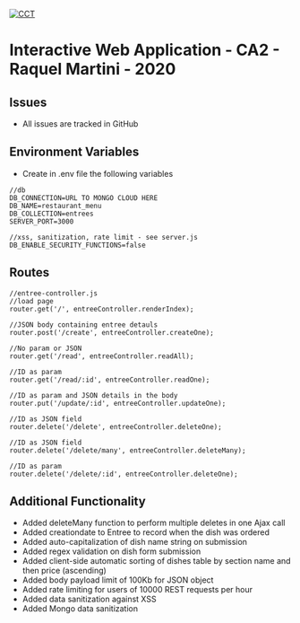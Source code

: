 [![CCT](https://www.cct.ie/wp-content/themes/hdcct/img/atoms/logo.jpg)](http://cct.ie)

# Interactive Web Application - CA2 -  Raquel Martini - 2020


## Issues
* All issues are tracked in GitHub

## Environment Variables
* Create in .env file the following variables
~~~~
//db
DB_CONNECTION=URL TO MONGO CLOUD HERE
DB_NAME=restaurant_menu
DB_COLLECTION=entrees
SERVER_PORT=3000

//xss, sanitization, rate limit - see server.js
DB_ENABLE_SECURITY_FUNCTIONS=false
~~~~

## Routes
~~~~
//entree-controller.js
//load page
router.get('/', entreeController.renderIndex);  

//JSON body containing entree detauls
router.post('/create', entreeController.createOne);

//No param or JSON
router.get('/read', entreeController.readAll);

//ID as param 
router.get('/read/:id', entreeController.readOne);

//ID as param and JSON details in the body
router.put('/update/:id', entreeController.updateOne); 

//ID as JSON field
router.delete('/delete', entreeController.deleteOne);  

//ID as JSON field
router.delete('/delete/many', entreeController.deleteMany);  

//ID as param 
router.delete('/delete/:id', entreeController.deleteOne); 
~~~~

## Additional Functionality
* Added deleteMany function to perform multiple deletes in one Ajax call
* Added creationdate to Entree to record when the dish was ordered
* Added auto-capitalization of dish name string on submission
* Added regex validation on dish form submission
* Added client-side automatic sorting of dishes table by section name and then price (ascending)
* Added body payload limit of 100Kb for JSON object
* Added rate limiting for users of 10000 REST requests per hour
* Added data sanitization against XSS
* Added Mongo data sanitization






